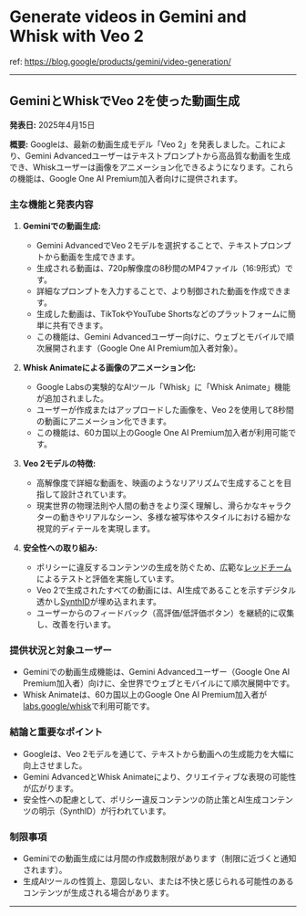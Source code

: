 # Generate videos in Gemini and Whisk with Veo 2

ref: <https://blog.google/products/gemini/video-generation/>

---

## GeminiとWhiskでVeo 2を使った動画生成

**発表日:** 2025年4月15日

**概要:** Googleは、最新の動画生成モデル「Veo 2」を発表しました。これにより、Gemini Advancedユーザーはテキストプロンプトから高品質な動画を生成でき、Whiskユーザーは画像をアニメーション化できるようになります。これらの機能は、Google One AI Premium加入者向けに提供されます。

### 主な機能と発表内容

1. **Geminiでの動画生成:**
    * Gemini AdvancedでVeo 2モデルを選択することで、テキストプロンプトから動画を生成できます。
    * 生成される動画は、720p解像度の8秒間のMP4ファイル（16:9形式）です。
    * 詳細なプロンプトを入力することで、より制御された動画を作成できます。
    * 生成した動画は、TikTokやYouTube Shortsなどのプラットフォームに簡単に共有できます。
    * この機能は、Gemini Advancedユーザー向けに、ウェブとモバイルで順次展開されます（Google One AI Premium加入者対象）。

2. **Whisk Animateによる画像のアニメーション化:**
    * Google Labsの実験的なAIツール「Whisk」に「Whisk Animate」機能が追加されました。
    * ユーザーが作成またはアップロードした画像を、Veo 2を使用して8秒間の動画にアニメーション化できます。
    * この機能は、60カ国以上のGoogle One AI Premium加入者が利用可能です。

3. **Veo 2モデルの特徴:**
    * 高解像度で詳細な動画を、映画のようなリアリズムで生成することを目指して設計されています。
    * 現実世界の物理法則や人間の動きをより深く理解し、滑らかなキャラクターの動きやリアルなシーン、多様な被写体やスタイルにおける細かな視覚的ディテールを実現します。

4. **安全性への取り組み:**
    * ポリシーに違反するコンテンツの生成を防ぐため、広範な[レッドチーム](https://blog.google/technology/safety-security/googles-ai-red-team-the-ethical-hackers-making-ai-safer/)によるテストと評価を実施しています。
    * Veo 2で生成されたすべての動画には、AI生成であることを示すデジタル透かし[SynthID](https://deepmind.google/technologies/synthid/)が埋め込まれます。
    * ユーザーからのフィードバック（高評価/低評価ボタン）を継続的に収集し、改善を行います。

### 提供状況と対象ユーザー

* Geminiでの動画生成機能は、Gemini Advancedユーザー（Google One AI Premium加入者）向けに、全世界でウェブとモバイルにて順次展開中です。
* Whisk Animateは、60カ国以上のGoogle One AI Premium加入者が[labs.google/whisk](http://labs.google/whisk)で利用可能です。

### 結論と重要なポイント

* Googleは、Veo 2モデルを通じて、テキストから動画への生成能力を大幅に向上させました。
* Gemini AdvancedとWhisk Animateにより、クリエイティブな表現の可能性が広がります。
* 安全性への配慮として、ポリシー違反コンテンツの防止策とAI生成コンテンツの明示（SynthID）が行われています。

### 制限事項

* Geminiでの動画生成には月間の作成数制限があります（制限に近づくと通知されます）。
* 生成AIツールの性質上、意図しない、または不快と感じられる可能性のあるコンテンツが生成される場合があります。

---
